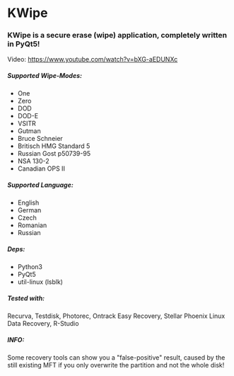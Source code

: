 # KWipe
### KWipe is a secure erase (wipe) application, completely written in PyQt5!

Video: https://www.youtube.com/watch?v=bXG-aEDUNXc

##### Supported Wipe-Modes:
- One
- Zero
- DOD
- DOD-E
- VSITR
- Gutman
- Bruce Schneier
- Britisch HMG Standard 5
- Russian Gost p50739-95
- NSA 130-2
- Canadian OPS II 

##### Supported Language:
- English
- German
- Czech
- Romanian
- Russian

##### Deps:
- Python3
- PyQt5
- util-linux (lsblk)


##### Tested with:
Recurva, Testdisk, Photorec, Ontrack Easy Recovery, Stellar Phoenix Linux Data Recovery, R-Studio 


##### INFO:
Some recovery tools can show you a "false-positive" result, caused by the still existing MFT if you only overwrite the partition and not the whole disk!
